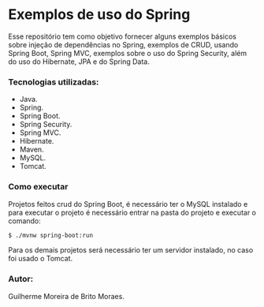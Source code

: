 # Exemplos de uso do Spring

Esse repositório tem como objetivo fornecer alguns exemplos básicos  sobre injeção de dependências no Spring, exemplos de CRUD,
usando Spring Boot, Spring MVC, exemplos sobre o uso do Spring Security, além do uso do Hibernate, JPA e do Spring Data.

### Tecnologias utilizadas:
  - Java.
  - Spring.
  - Spring Boot.
  - Spring Security.
  - Spring MVC.
  - Hibernate.
  - Maven.
  - MySQL.
  - Tomcat.
  
### Como executar 
Projetos feitos crud do Spring Boot, é necessário ter o MySQL instalado e para executar o projeto é necessário entrar 
na pasta do projeto e executar o comando:
```sh
$ ./mvnw spring-boot:run
```
Para os demais projetos será necessário ter um servidor instalado, no caso foi usado o Tomcat.
  
### Autor:
  Guilherme Moreira de Brito Moraes.
  
 
